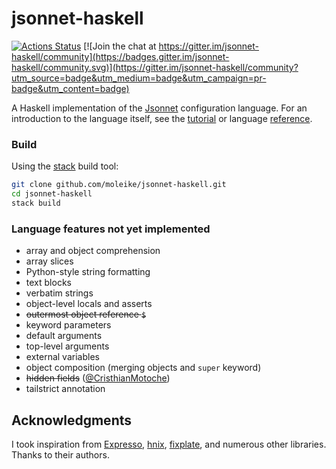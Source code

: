 # jsonnet-haskell

[![Actions Status](https://github.com/moleike/jsonnet-haskell/workflows/build/badge.svg)](https://github.com/moleike/jsonnet-haskell/actions) [![Join the chat at https://gitter.im/jsonnet-haskell/community](https://badges.gitter.im/jsonnet-haskell/community.svg)](https://gitter.im/jsonnet-haskell/community?utm_source=badge&utm_medium=badge&utm_campaign=pr-badge&utm_content=badge)

A Haskell implementation of the [Jsonnet][jsonnet] configuration language. 
For an introduction to the language itself, see the [tutorial][tutorial] or language [reference][reference].

[jsonnet]: https://jsonnet.org/
[tutorial]: https://jsonnet.org/learning/tutorial.html
[reference]: https://jsonnet.org/ref/language.html

### Build

Using the [stack][stack] build tool:

```bash
git clone github.com/moleike/jsonnet-haskell.git
cd jsonnet-haskell
stack build
```
[stack]: https://docs.haskellstack.org/en/stable/README


### Language features not yet implemented

- array and object comprehension
- array slices
- Python-style string formatting
- text blocks 
- verbatim strings
- object-level locals and asserts
- ~~outermost object reference `$`~~
- keyword parameters 
- default arguments
- top-level arguments
- external variables
- object composition (merging objects and `super` keyword)
- ~~hidden fields~~ ([@CristhianMotoche](https://github.com/CristhianMotoche))
- tailstrict annotation

[//]: # "Implementation overview"


## Acknowledgments
I took inspiration from [Expresso][Expresso], [hnix][hnix], [fixplate][fixplate], and numerous other libraries. Thanks to their authors.

[Expresso]: https://github.com/willtim/Expresso
[hnix]: https://github.com/haskell-nix/hnix
[fixplate]: https://hackage.haskell.org/package/fixplate

